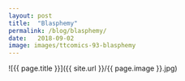 ```yaml
---
layout: post
title:  "Blasphemy"
permalink: /blog/blasphemy/
date:   2018-09-02
image: images/ttcomics-93-blasphemy
---
```

![{{ page.title }}]({{ site.url }}/{{ page.image }}.jpg)
